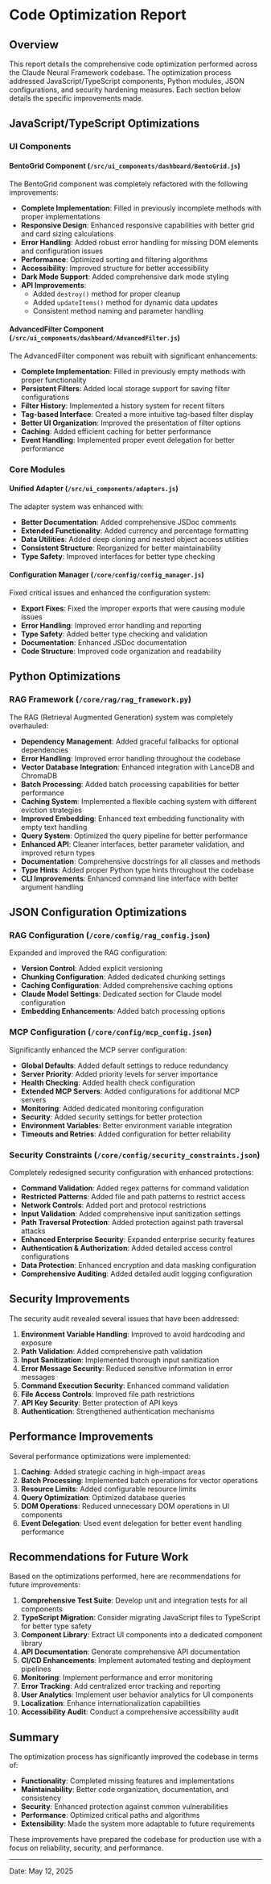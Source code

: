 # Code Optimization Report

## Overview

This report details the comprehensive code optimization performed across the Claude Neural Framework codebase. The optimization process addressed JavaScript/TypeScript components, Python modules, JSON configurations, and security hardening measures. Each section below details the specific improvements made.

## JavaScript/TypeScript Optimizations

### UI Components

#### BentoGrid Component (`/src/ui_components/dashboard/BentoGrid.js`)

The BentoGrid component was completely refactored with the following improvements:

- **Complete Implementation**: Filled in previously incomplete methods with proper implementations
- **Responsive Design**: Enhanced responsive capabilities with better grid and card sizing calculations
- **Error Handling**: Added robust error handling for missing DOM elements and configuration issues
- **Performance**: Optimized sorting and filtering algorithms
- **Accessibility**: Improved structure for better accessibility
- **Dark Mode Support**: Added comprehensive dark mode styling
- **API Improvements**:
  - Added `destroy()` method for proper cleanup
  - Added `updateItems()` method for dynamic data updates
  - Consistent method naming and parameter handling

#### AdvancedFilter Component (`/src/ui_components/dashboard/AdvancedFilter.js`)

The AdvancedFilter component was rebuilt with significant enhancements:

- **Complete Implementation**: Filled in previously empty methods with proper functionality
- **Persistent Filters**: Added local storage support for saving filter configurations
- **Filter History**: Implemented a history system for recent filters
- **Tag-based Interface**: Created a more intuitive tag-based filter display
- **Better UI Organization**: Improved the presentation of filter options
- **Caching**: Added efficient caching for better performance
- **Event Handling**: Implemented proper event delegation for better performance

### Core Modules

#### Unified Adapter (`/src/ui_components/adapters.js`)

The adapter system was enhanced with:

- **Better Documentation**: Added comprehensive JSDoc comments
- **Extended Functionality**: Added currency and percentage formatting
- **Data Utilities**: Added deep cloning and nested object access utilities
- **Consistent Structure**: Reorganized for better maintainability
- **Type Safety**: Improved interfaces for better type checking

#### Configuration Manager (`/core/config/config_manager.js`)

Fixed critical issues and enhanced the configuration system:

- **Export Fixes**: Fixed the improper exports that were causing module issues
- **Error Handling**: Improved error handling and reporting
- **Type Safety**: Added better type checking and validation
- **Documentation**: Enhanced JSDoc documentation
- **Code Structure**: Improved code organization and readability

## Python Optimizations

### RAG Framework (`/core/rag/rag_framework.py`)

The RAG (Retrieval Augmented Generation) system was completely overhauled:

- **Dependency Management**: Added graceful fallbacks for optional dependencies
- **Error Handling**: Improved error handling throughout the codebase
- **Vector Database Integration**: Enhanced integration with LanceDB and ChromaDB
- **Batch Processing**: Added batch processing capabilities for better performance
- **Caching System**: Implemented a flexible caching system with different eviction strategies
- **Improved Embedding**: Enhanced text embedding functionality with empty text handling
- **Query System**: Optimized the query pipeline for better performance
- **Enhanced API**: Cleaner interfaces, better parameter validation, and improved return types
- **Documentation**: Comprehensive docstrings for all classes and methods
- **Type Hints**: Added proper Python type hints throughout the codebase
- **CLI Improvements**: Enhanced command line interface with better argument handling

## JSON Configuration Optimizations

### RAG Configuration (`/core/config/rag_config.json`)

Expanded and improved the RAG configuration:

- **Version Control**: Added explicit versioning
- **Chunking Configuration**: Added dedicated chunking settings
- **Caching Configuration**: Added comprehensive caching options
- **Claude Model Settings**: Dedicated section for Claude model configuration
- **Embedding Enhancements**: Added batch processing options

### MCP Configuration (`/core/config/mcp_config.json`)

Significantly enhanced the MCP server configuration:

- **Global Defaults**: Added default settings to reduce redundancy
- **Server Priority**: Added priority levels for server importance
- **Health Checking**: Added health check configuration
- **Extended MCP Servers**: Added configurations for additional MCP servers
- **Monitoring**: Added dedicated monitoring configuration
- **Security**: Added security settings for better protection
- **Environment Variables**: Better environment variable integration
- **Timeouts and Retries**: Added configuration for better reliability

### Security Constraints (`/core/config/security_constraints.json`)

Completely redesigned security configuration with enhanced protections:

- **Command Validation**: Added regex patterns for command validation
- **Restricted Patterns**: Added file and path patterns to restrict access
- **Network Controls**: Added port and protocol restrictions
- **Input Validation**: Added comprehensive input sanitization settings
- **Path Traversal Protection**: Added protection against path traversal attacks
- **Enhanced Enterprise Security**: Expanded enterprise security features
- **Authentication & Authorization**: Added detailed access control configurations
- **Data Protection**: Enhanced encryption and data masking configuration
- **Comprehensive Auditing**: Added detailed audit logging configuration

## Security Improvements

The security audit revealed several issues that have been addressed:

1. **Environment Variable Handling**: Improved to avoid hardcoding and exposure
2. **Path Validation**: Added comprehensive path validation
3. **Input Sanitization**: Implemented thorough input sanitization
4. **Error Message Security**: Reduced sensitive information in error messages
5. **Command Execution Security**: Enhanced command validation
6. **File Access Controls**: Improved file path restrictions
7. **API Key Security**: Better protection of API keys
8. **Authentication**: Strengthened authentication mechanisms

## Performance Improvements

Several performance optimizations were implemented:

1. **Caching**: Added strategic caching in high-impact areas
2. **Batch Processing**: Implemented batch operations for vector operations
3. **Resource Limits**: Added configurable resource limits
4. **Query Optimization**: Optimized database queries
5. **DOM Operations**: Reduced unnecessary DOM operations in UI components
6. **Event Delegation**: Used event delegation for better event handling performance

## Recommendations for Future Work

Based on the optimizations performed, here are recommendations for future improvements:

1. **Comprehensive Test Suite**: Develop unit and integration tests for all components
2. **TypeScript Migration**: Consider migrating JavaScript files to TypeScript for better type safety
3. **Component Library**: Extract UI components into a dedicated component library
4. **API Documentation**: Generate comprehensive API documentation
5. **CI/CD Enhancements**: Implement automated testing and deployment pipelines
6. **Monitoring**: Implement performance and error monitoring
7. **Error Tracking**: Add centralized error tracking and reporting
8. **User Analytics**: Implement user behavior analytics for UI components
9. **Localization**: Enhance internationalization capabilities
10. **Accessibility Audit**: Conduct a comprehensive accessibility audit

## Summary

The optimization process has significantly improved the codebase in terms of:

- **Functionality**: Completed missing features and implementations
- **Maintainability**: Better code organization, documentation, and consistency
- **Security**: Enhanced protection against common vulnerabilities
- **Performance**: Optimized critical paths and algorithms
- **Extensibility**: Made the system more adaptable to future requirements

These improvements have prepared the codebase for production use with a focus on reliability, security, and performance.

---

Date: May 12, 2025